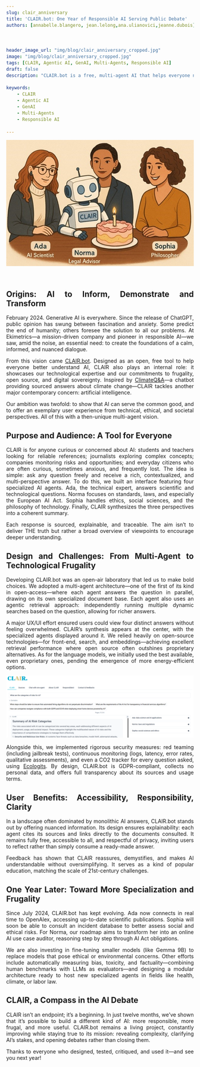 ```yaml
---
slug: clair_anniversary
title: 'CLAIR.bot: One Year of Responsible AI Serving Public Debate'
authors: [annabelle.blangero, jean.lelong,ana.ulianovici,jeanne.dubois]



header_image_url: "img/blog/clair_anniversary_cropped.jpg"
image: "img/blog/clair_anniversary_cropped.jpg"
tags: [CLAIR, Agentic AI, GenAI, Multi-Agents, Responsible AI]
draft: false
description: "CLAIR.bot is a free, multi-agent AI that helps everyone navigate AI with sourced, clear answers. One year on, it keeps evolving to make AI debates more transparent and accessible."

keywords:
    - CLAIR
    - Agentic AI
    - GenAI
    - Multi-Agents
    - Responsible AI
    
---
```

<!-- import useBaseUrl from "@docusaurus/useBaseUrl";

<link rel="stylesheet" href="{useBaseUrl('katex/katex.min.css')}" />
 -->
<!--truncate-->

<div align = "center">

  ![screenshot-app ](img/clair_anniversary/clair_anniversary.jpg)


</div>

&nbsp;

<div align="justify"> 


## Origins: AI to Inform, Demonstrate and Transform

February 2024. Generative AI is everywhere. Since the release of ChatGPT, public opinion has swung between fascination and anxiety. Some predict the end of humanity; others foresee the solution to all our problems. At Ekimetrics—a mission-driven company and pioneer in responsible AI—we saw, amid the noise, an essential need: to create the foundations of a calm, informed, and nuanced dialogue.

From this vision came [CLAIR.bot](https://clair.bot/). Designed as an open, free tool to help everyone better understand AI, CLAIR also plays an internal role: it showcases our technological expertise and our commitments to frugality, open source, and digital sovereignty. Inspired by [ClimateQ&A](https://www.climateqa.com/)—a chatbot providing sourced answers about climate change—CLAIR tackles another major contemporary concern: artificial intelligence.

Our ambition was twofold: to show that AI can serve the common good, and to offer an exemplary user experience from technical, ethical, and societal perspectives. All of this with a then-unique multi-agent vision.



## Purpose and Audience: A Tool for Everyone

CLAIR is for anyone curious or concerned about AI: students and teachers looking for reliable references; journalists exploring complex concepts; companies monitoring risks and opportunities; and everyday citizens who are often curious, sometimes anxious, and frequently lost.
The idea is simple: ask any question freely and receive a rich, contextualized, and multi-perspective answer. To do this, we built an interface featuring four specialized AI agents. Ada, the technical expert, answers scientific and technological questions. Norma focuses on standards, laws, and especially the European AI Act. Sophia handles ethics, social sciences, and the philosophy of technology. Finally, CLAIR synthesizes the three perspectives into a coherent summary.

Each response is sourced, explainable, and traceable. The aim isn’t to deliver THE truth but rather a broad overview of viewpoints to encourage deeper understanding.

## Design and Challenges: From Multi-Agent to Technological Frugality

Developing CLAIR.bot was an open-air laboratory that led us to make bold choices. We adopted a multi-agent architecture—one of the first of its kind in open-access—where each agent answers the question in parallel, drawing on its own specialized document base. Each agent also uses an agentic retrieval approach: independently running multiple dynamic searches based on the question, allowing for richer answers.

A major UX/UI effort ensured users could view four distinct answers without feeling overwhelmed. CLAIR’s synthesis appears at the center, with the specialized agents displayed around it. We relied heavily on open-source technologies—for front-end, search, and embeddings—achieving excellent retrieval performance where open source often outshines proprietary alternatives. As for the language models, we initially used the best available, even proprietary ones, pending the emergence of more energy-efficient options.

</div>

<div align = "center">

  ![screenshot-app ](img/clair_anniversary/clair_capture.png)

</div>

<div align="justify">

Alongside this, we implemented rigorous security measures: red teaming (including jailbreak tests), continuous monitoring (logs, latency, error rates, qualitative assessments), and even a CO2 tracker for every question asked, using [Ecologits](https://ecologits.ai/latest/). By design, CLAIR.bot is GDPR-compliant, collects no personal data, and offers full transparency about its sources and usage terms.

## User Benefits: Accessibility, Responsibility, Clarity

In a landscape often dominated by monolithic AI answers, CLAIR.bot stands out by offering nuanced information. Its design ensures explainability: each agent cites its sources and links directly to the documents consulted. It remains fully free, accessible to all, and respectful of privacy, inviting users to reflect rather than simply consume a ready-made answer.

Feedback has shown that CLAIR reassures, demystifies, and makes AI understandable without oversimplifying. It serves as a kind of popular education, matching the scale of 21st-century challenges.

## One Year Later: Toward More Specialization and Frugality 

Since July 2024, CLAIR.bot has kept evolving. Ada now connects in real time to OpenAlex, accessing up-to-date scientific publications. Sophia will soon be able to consult an incident database to better assess social and ethical risks. For Norma, our roadmap aims to transform her into an online AI use case auditor, reasoning step by step through AI Act obligations.

We are also investing in fine-tuning smaller models (like Gemma 9B) to replace models that pose ethical or environmental concerns. Other efforts include automatically measuring bias, toxicity, and factuality—combining human benchmarks with LLMs as evaluators—and designing a modular architecture ready to host new specialized agents in fields like health, climate, or labor law.

## CLAIR, a Compass in the AI Debate

CLAIR isn’t an endpoint; it’s a beginning. In just twelve months, we’ve shown that it’s possible to build a different kind of AI: more responsible, more frugal, and more useful. CLAIR.bot remains a living project, constantly improving while staying true to its mission: revealing complexity, clarifying AI’s stakes, and opening debates rather than closing them.

Thanks to everyone who designed, tested, critiqued, and used it—and see you next year!

</div>


